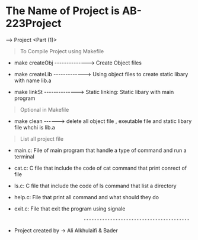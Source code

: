 # The Name of Project is AB-223Project

--> Project <Part (1)>

> To Compile Project using Makefile

* make createObj --------------> Create Object files 

* make createLib -------------> Using object files to create static libary with name lib.a

* make linkSt   --------------> Static linking: Static libary with main program 

> Optional in Makefile

* make clean ------> delete all object file , exeutable file and static libary file whchi is lib.a

> List all project file  

* main.c: File of main program that handle a type of command and run a terminal   
* cat.c:  C file that include the code of cat command that print conrect of file
* ls.c:   C file that include the code of ls command that list a directory
* help.c: File that print all command and what should they do 
* exit.c: File that exit the program using signale 

                                ----------------------------------------




                                                                                                        





* Project created by -> Ali Alkhulaifi & Bader  


